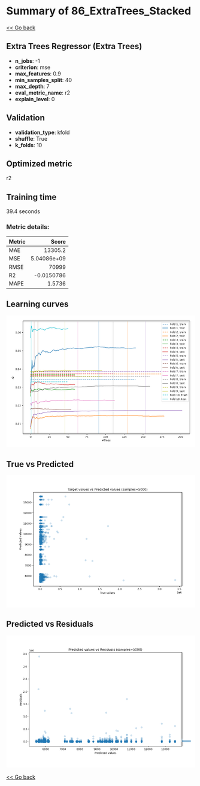 # Summary of 86_ExtraTrees_Stacked

[<< Go back](../README.md)


## Extra Trees Regressor (Extra Trees)
- **n_jobs**: -1
- **criterion**: mse
- **max_features**: 0.9
- **min_samples_split**: 40
- **max_depth**: 7
- **eval_metric_name**: r2
- **explain_level**: 0

## Validation
 - **validation_type**: kfold
 - **shuffle**: True
 - **k_folds**: 10

## Optimized metric
r2

## Training time

39.4 seconds

### Metric details:
| Metric   |           Score |
|:---------|----------------:|
| MAE      | 13305.2         |
| MSE      |     5.04086e+09 |
| RMSE     | 70999           |
| R2       |    -0.0150786   |
| MAPE     |     1.5736      |



## Learning curves
![Learning curves](learning_curves.png)
## True vs Predicted

![True vs Predicted](true_vs_predicted.png)


## Predicted vs Residuals

![Predicted vs Residuals](predicted_vs_residuals.png)



[<< Go back](../README.md)
